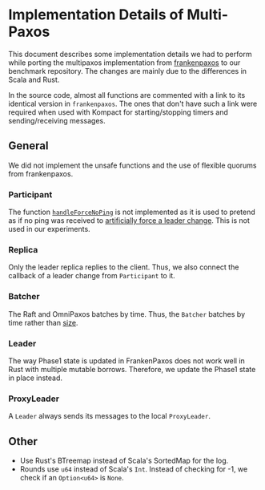 # Implementation Details of Multi-Paxos
This document describes some implementation details we had to perform while porting the multipaxos implementation from [frankenpaxos](https://github.com/mwhittaker/frankenpaxos/blob/master/shared/src/main/scala/frankenpaxos/multipaxos) to our benchmark repository. The changes are mainly due to the differences in Scala and Rust.

In the source code, almost all functions are commented with a link to its identical version in ``frankenpaxos``. The ones that don't have such a link were required when used with Kompact for starting/stopping timers and sending/receiving messages.

## General
We did not implement the unsafe functions and the use of flexible quorums from frankenpaxos.

### Participant
The function [`handleForceNoPing`](https://github.com/mwhittaker/frankenpaxos/blob/master/shared/src/main/scala/frankenpaxos/election/basic/Participant.scala#L221) is not implemented as it is used to 
pretend as if no ping was received to [artificially force a leader change](https://github.com/mwhittaker/frankenpaxos/blob/cebb56f766d1ca257a1251d3e8104a08a7f85f8e/shared/src/main/scala/frankenpaxos/election/basic/Election.proto#L17). This is not used in our experiments. 

### Replica
Only the leader replica replies to the client. Thus, we also connect the callback of a leader change from `Participant` to it. 

### Batcher
The Raft and OmniPaxos batches by time. Thus, the ``Batcher`` batches by time rather than [size](https://github.com/mwhittaker/frankenpaxos/blob/master/shared/src/main/scala/frankenpaxos/multipaxos/Batcher.scala#L30).

### Leader
The way Phase1 state is updated in FrankenPaxos does not work well in Rust with multiple mutable borrows. Therefore, we update the Phase1 state in place instead.

### ProxyLeader
A ``Leader`` always sends its messages to the local `ProxyLeader`.

## Other
- Use Rust's BTreemap instead of Scala's SortedMap for the log. 
- Rounds use ``u64`` instead of Scala's `Int`. Instead of checking for -1, we check if an `Option<u64>` is `None`. 